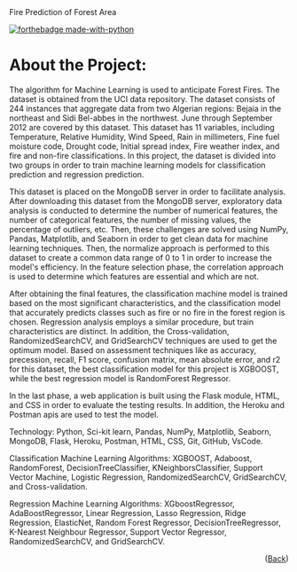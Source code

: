 <div id="top">Fire Prediction of Forest Area</div>

[![forthebadge made-with-python](http://ForTheBadge.com/images/badges/made-with-python.svg)](https://www.python.org/)


# About the Project:

The algorithm for Machine Learning is used to anticipate Forest Fires. The dataset is obtained from the UCI data repository. The dataset consists of 244 instances that aggregate data from two Algerian regions: Bejaia in the northeast and Sidi Bel-abbes in the northwest. June through September 2012 are covered by this dataset. This dataset has 11 variables, including Temperature, Relative Humidity, Wind Speed, Rain in millimeters, Fine fuel moisture code, Drought code, Initial spread index, Fire weather index, and fire and non-fire classifications. In this project, the dataset is divided into two groups in order to train machine learning models for classification prediction and regression prediction.

This dataset is placed on the MongoDB server in order to facilitate analysis. After downloading this dataset from the MongoDB server, exploratory data analysis is conducted to determine the number of numerical features, the number of categorical features, the number of missing values, the percentage of outliers, etc. Then, these challenges are solved using NumPy, Pandas, Matplotlib, and Seaborn in order to get clean data for machine learning techniques. Then, the normalize approach is performed to this dataset to create a common data range of 0 to 1 in order to increase the model's efficiency. In the feature selection phase, the correlation approach is used to determine which features are essential and which are not.

After obtaining the final features, the classification machine model is trained based on the most significant characteristics, and the classification model that accurately predicts classes such as fire or no fire in the forest region is chosen. Regression analysis employs a similar procedure, but train characteristics are distinct. In addition, the Cross-validation, RandomizedSearchCV, and GridSearchCV techniques are used to get the optimum model. Based on assessment techniques like as accuracy, precession, recall, F1 score, confusion matrix, mean absolute error, and r2 for this dataset, the best classification model for this project is XGBOOST, while the best regression model is RandomForest Regressor.

In the last phase, a web application is built using the Flask module, HTML, and CSS in order to evaluate the testing results. In addition, the Heroku and Postman apis are used to test the model.

  
Technology: Python, Sci-kit learn, Pandas, NumPy, Matplotlib, Seaborn, MongoDB, Flask, Heroku, Postman, HTML, CSS, Git, GitHub, VsCode.

Classification Machine Learning Algorithms: XGBOOST, Adaboost, RandomForest, DecisionTreeClassifier, KNeighborsClassifier, Support Vector Machine, Logistic Regression, RandomizedSearchCV, GridSearchCV, and Cross-validation.

Regression Machine Learning Algorithms: XGboostRegressor, AdaBoostRegressor, Linear Regression, Lasso Regression, Ridge Regression, ElasticNet, Random Forest Regressor, DecisionTreeRegressor, K-Nearest Neighbour Regressor, Support Vector Regressor, RandomizedSearchCV, and GridSearchCV.

<p align="right">(<a href="#top">Back</a>)</p>
